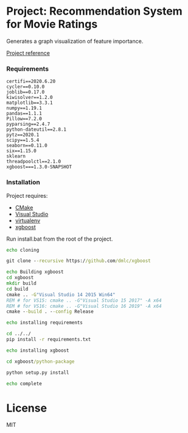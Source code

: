 # Project: Recommendation System for Movie Ratings

Generates a graph visualization of feature importance.

[Project reference](https://medium.com/towards-artificial-intelligence/recommendation-system-in-depth-tutorial-with-python-for-netflix-using-collaborative-filtering-533ff8a0e444)

### Requirements

```
certifi==2020.6.20
cycler==0.10.0
joblib==0.17.0
kiwisolver==1.2.0
matplotlib==3.3.1
numpy==1.19.1
pandas==1.1.1
Pillow==7.2.0
pyparsing==2.4.7
python-dateutil==2.8.1
pytz==2020.1
scipy==1.5.4
seaborn==0.11.0
six==1.15.0
sklearn
threadpoolctl==2.1.0
xgboost===1.3.0-SNAPSHOT
```

### Installation

Project requires: 

   - [CMake](https://cmake.org/)
   - [Visual Studio](https://visualstudio.microsoft.com/downloads/)
   - [virtualenv](https://pypi.org/project/virtualenv/#description)
   - [xgboost](https://xgboost.readthedocs.io/en/latest/build.html)

Run install.bat from the root of the project.

```cmd
echo cloning

git clone --recursive https://github.com/dmlc/xgboost

echo Building xgboost
cd xgboost
mkdir build
cd build
cmake .. -G"Visual Studio 14 2015 Win64"
REM # for VS15: cmake .. -G"Visual Studio 15 2017" -A x64
REM # for VS16: cmake .. -G"Visual Studio 16 2019" -A x64
cmake --build . --config Release

echo installing requirements

cd ../../
pip install -r requirements.txt

echo installing xgboost

cd xgboost/python-package

python setup.py install

echo complete
```

# License

MIT
